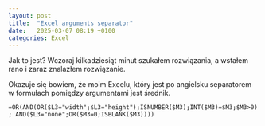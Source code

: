 ```yaml
---
layout: post
title:  "Excel arguments separator"
date:   2025-03-07 08:19 +0100
categories: Excel
---
```


Jak to jest? Wczoraj kilkadziesiąt minut szukałem rozwiązania, a wstałem rano i zaraz znalazłem rozwiązanie.

Okazuje się bowiem, że moim Excelu, który jest po angielsku separatorem w formułach pomiędzy argumentami jest średnik.

`=OR(AND(OR($L3="width";$L3="height");ISNUMBER($M3);INT($M3)=$M3;$M3>0); AND($L3="none";OR($M3=0;ISBLANK($M3))))`
